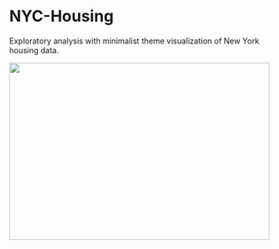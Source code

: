 # NYC-Housing
Exploratory analysis with minimalist theme visualization of New York housing data. 


<img src="https://github.com/RawanAloula/NYC-Housing-/blob/master/ViZ%20example.png" width="470" height="320">
